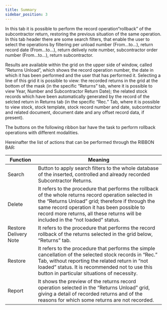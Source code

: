 ```yaml
---
title: Summary
sidebar_position: 3
---
```


In this tab it is possible to perform the record operation“rollback” of the subcontractor return, restoring the previous situation of the same operation. In this tab header there are some search filters, that enable the user to select the operations by filtering per unload number (From…to…), return record date (From…to…), return delively note number, subcontractor order number (From…to…), return subcontractor.

Results are available within the grid on the upper side of window, called “Returns Unload”, which shows the record operation number, the date in which it has been performed and the user that has performed it. Selecting a line of this grid it is possible to view: the recorded returns in the grid at the bottom of the mask (in the specific “Returns” tab, where it is possible to view Year, Number and Subcontractor Return Date); the related stock records which have been automatically generated by the record of the selcted return in Returns tab (in the specific “Rec.” Tab, where it is possible to view stock, stock template, stock record number and date, subcontractor and related document, document date and any offset record data, if present).

The buttons on the following ribbon bar have the task to perform rollback operations with different modalities.

Hereinafter the list of actions that can be performed through the RIBBON BAR:



| Function | Meaning |
| --- | --- |
| Search | Button to apply search filters to the whole database of the inserted, controlled and already recorded Subcontractor Returns. |
| Delete | It refers to the procedure that performs the rollback of the whole returns record operation selected in the “Returns Unload” grid; therefore if through the same record operation it has been possible to record more returns, all these returns will be included in the “not loaded” status. |
| Restore Delivery Note | It refers to the procedure that performs the record rollback of the returns selected in the grid below, “Returns” tab. |
| Restore | It refers to the procedure that performs the simple cancellation of the selected stock records in “Rec.” Tab, without reporting the related return in “not loaded” status. It is recommended not to use this button in particular situations of necessity. |
| Report | It shows the preview of the returns record operation selected in the “Returns Unload” grid, giving a detail of recorded returns and of the reasons for which some returns are not recorded. |






